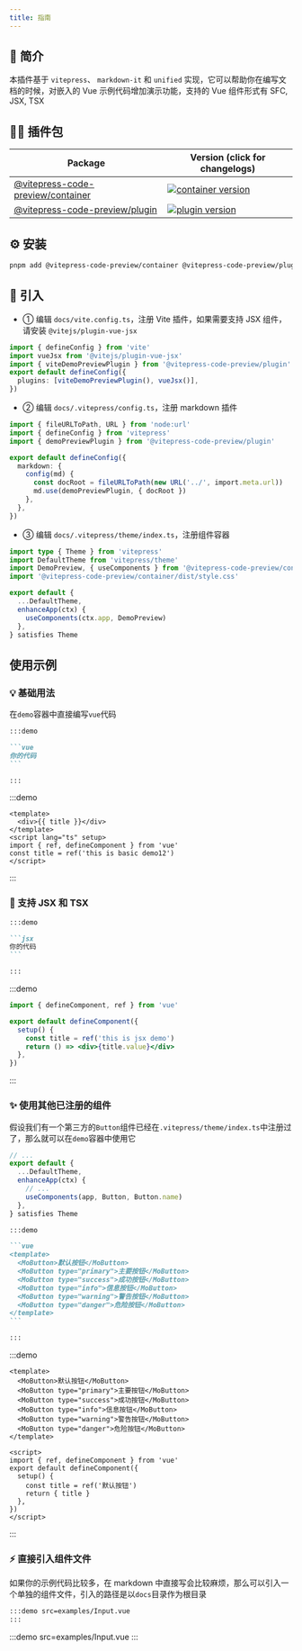 ```yaml
---
title: 指南
---
```


## 🎉 简介

本插件基于 `vitepress`、 `markdown-it` 和 `unified` 实现，它可以帮助你在编写文档的时候，对嵌入的 Vue 示例代码增加演示功能，支持的 Vue 组件形式有 SFC, JSX, TSX

## 🏄‍♂️ 插件包

| Package                                                                                              | Version (click for changelogs)                                                                                                                                                  |
| ---------------------------------------------------------------------------------------------------- | ------------------------------------------------------------------------------------------------------------------------------------------------------------------------------- |
| [@vitepress-code-preview/container](https://www.npmjs.com/package/@vitepress-code-preview/container) | [![container version](https://badgen.net/npm/v/@vitepress-code-preview/container)](https://github.com/welives/vitepress-code-preview/blob/main/packages/container/CHANGELOG.md) |
| [@vitepress-code-preview/plugin](https://www.npmjs.com/package/@vitepress-code-preview/plugin)       | [![plugin version](https://badgen.net/npm/v/@vitepress-code-preview/plugin)](https://github.com/welives/vitepress-code-preview/blob/main/packages/plugin/CHANGELOG.md)          |

## ⚙ 安装

```sh
pnpm add @vitepress-code-preview/container @vitepress-code-preview/plugin
```

## 🚀 引入

- ① 编辑 `docs/vite.config.ts`，注册 Vite 插件，如果需要支持 JSX 组件，请安装 `@vitejs/plugin-vue-jsx`

```ts
import { defineConfig } from 'vite'
import vueJsx from '@vitejs/plugin-vue-jsx'
import { viteDemoPreviewPlugin } from '@vitepress-code-preview/plugin'
export default defineConfig({
  plugins: [viteDemoPreviewPlugin(), vueJsx()],
})
```

- ② 编辑 `docs/.vitepress/config.ts`，注册 markdown 插件

```ts
import { fileURLToPath, URL } from 'node:url'
import { defineConfig } from 'vitepress'
import { demoPreviewPlugin } from '@vitepress-code-preview/plugin'

export default defineConfig({
  markdown: {
    config(md) {
      const docRoot = fileURLToPath(new URL('../', import.meta.url))
      md.use(demoPreviewPlugin, { docRoot })
    },
  },
})
```

- ③ 编辑 `docs/.vitepress/theme/index.ts`，注册组件容器

```ts
import type { Theme } from 'vitepress'
import DefaultTheme from 'vitepress/theme'
import DemoPreview, { useComponents } from '@vitepress-code-preview/container'
import '@vitepress-code-preview/container/dist/style.css'

export default {
  ...DefaultTheme,
  enhanceApp(ctx) {
    useComponents(ctx.app, DemoPreview)
  },
} satisfies Theme
```

## 使用示例

### 💡 基础用法

在`demo`容器中直接编写`vue`代码

````md
:::demo

```vue
你的代码
```

:::
````

:::demo

```vue
<template>
  <div>{{ title }}</div>
</template>
<script lang="ts" setup>
import { ref, defineComponent } from 'vue'
const title = ref('this is basic demo12')
</script>
```

:::

### 💪 支持 JSX 和 TSX

````md
:::demo

```jsx
你的代码
```

:::
````

:::demo

```jsx
import { defineComponent, ref } from 'vue'

export default defineComponent({
  setup() {
    const title = ref('this is jsx demo')
    return () => <div>{title.value}</div>
  },
})
```

:::

### ✨ 使用其他已注册的组件

假设我们有一个第三方的`Button`组件已经在`.vitepress/theme/index.ts`中注册过了，那么就可以在`demo`容器中使用它

```ts
// ...
export default {
  ...DefaultTheme,
  enhanceApp(ctx) {
    // ...
    useComponents(app, Button, Button.name)
  },
} satisfies Theme
```

````md
:::demo

```vue
<template>
  <MoButton>默认按钮</MoButton>
  <MoButton type="primary">主要按钮</MoButton>
  <MoButton type="success">成功按钮</MoButton>
  <MoButton type="info">信息按钮</MoButton>
  <MoButton type="warning">警告按钮</MoButton>
  <MoButton type="danger">危险按钮</MoButton>
</template>
```

:::
````

:::demo

```vue
<template>
  <MoButton>默认按钮</MoButton>
  <MoButton type="primary">主要按钮</MoButton>
  <MoButton type="success">成功按钮</MoButton>
  <MoButton type="info">信息按钮</MoButton>
  <MoButton type="warning">警告按钮</MoButton>
  <MoButton type="danger">危险按钮</MoButton>
</template>

<script>
import { ref, defineComponent } from 'vue'
export default defineComponent({
  setup() {
    const title = ref('默认按钮')
    return { title }
  },
})
</script>
```

:::

### ⚡ 直接引入组件文件

如果你的示例代码比较多，在 markdown 中直接写会比较麻烦，那么可以引入一个单独的组件文件，引入的路径是以`docs`目录作为根目录

```md
:::demo src=examples/Input.vue
:::
```

:::demo src=examples/Input.vue
:::

